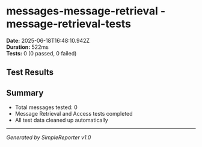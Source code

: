 # messages-message-retrieval - message-retrieval-tests

**Date:** 2025-06-18T16:48:10.942Z  
**Duration:** 522ms  
**Tests:** 0 (0 passed, 0 failed)

## Test Results



## Summary

- Total messages tested: 0
- Message Retrieval and Access tests completed
- All test data cleaned up automatically

---
*Generated by SimpleReporter v1.0*

